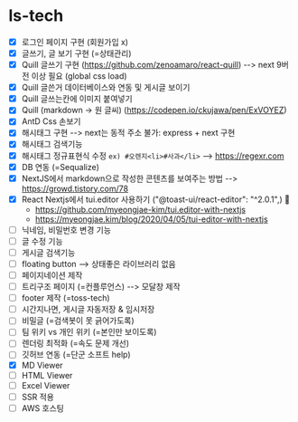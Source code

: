 # ls-tech

- [x] 로그인 페이지 구현 (회원가입 x)
- [x] 글쓰기, 글 보기 구현 (=상태관리) 
- [x] Quill 글쓰기 구현 (https://github.com/zenoamaro/react-quill) --> next 9버전 이상 필요 (global css load)
- [x] Quill 글쓴거 데이터베이스와 연동 및 게시글 보이기  
- [x] Quill 글쓰는칸에 이미지 붙여넣기 
- [x] Quill (markdown -> 원 글씨)  (https://codepen.io/ckujawa/pen/ExVOYEZ)
- [x] AntD Css 손보기 
- [x] 해시태그 구현 --> next는 동적 주소 불가: express + next 구현 
- [x] 해시태그 검색기능
- [x] 해시태그 정규표현식 수정 `ex) #오렌지<li>#사과</li>`  --> https://regexr.com
- [x] DB 연동 (=Sequalize)
- [x] NextJS에서 markdown으로 작성한 콘텐츠를 보여주는 방법 --> https://growd.tistory.com/78
- [x] React Nextjs에서 tui.editor 사용하기 ("@toast-ui/react-editor": "^2.0.1",) 📌
  - https://github.com/myeongjae-kim/tui.editor-with-nextjs
  - https://myeongjae.kim/blog/2020/04/05/tui-editor-with-nextjs
- [ ] 닉네임, 비밀번호 변경 기능 
- [ ] 글 수정 기능 
- [ ] 게시글 검색기능 
- [ ] floating button --> 상태좋은 라이브러리 없음 
- [ ] 페이지네이션 제작 
- [ ] 트리구조 페이지 (=컨플루언스) --> 모달창 제작
- [ ] footer 제작 (=toss-tech)
- [ ] 시간지나면, 게시글 자동저장 & 임시저장 
- [ ] 비밀글 (=검색봇이 못 긁어가도록)
- [ ] 팀 위키 vs 개인 위키 (=본인만 보이도록)
- [ ] 렌더링 최적화 (=속도 문제 개선)
- [ ] 깃허브 연동 (=단군 소프트 help) 
- [x] MD Viewer
- [ ] HTML Viewer
- [ ] Excel Viewer
- [ ] SSR 적용 
- [ ] AWS 호스팅
